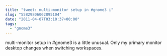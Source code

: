 ```yaml
---
title: "tweet: multi-monitor setup in #gnome3 i"
slug: "55829806062895104"
date: "2011-04-07T03:10:37+00:00"
tags:
  - "gnome3"
---
```

multi-monitor setup in #gnome3 is a little unusual. Only my primary monitor desktop changes when switching workspaces.